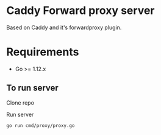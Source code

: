 # Caddy Forward proxy server

Based on Caddy and it's forwardproxy plugin.

# Requirements 

- Go >= 1.12.x

## To run server
Clone repo


Run server
```bash
go run cmd/proxy/proxy.go
```